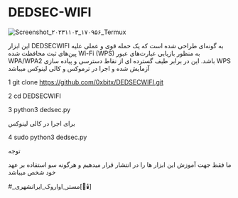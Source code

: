 # DEDSEC-WIFI

![Screenshot_۲۰۲۳۱۱۰۳_۱۷۰۹۵۶_Termux](https://github.com/MRAvarvokiranshare/DEDSEC-WIFI/assets/146922434/d3036e7d-ffcc-4321-8b57-4b82fe6370ac)

این ابزار DEDSECWIFI به گونه‌ای طراحی شده است که یک حمله قوی و عملی علیه پین‌های ثبت محافظت شده Wi-Fi (WPS) به منظور بازیابی عبارت‌های عبور WPA/WPA2 باشد. این در برابر طیف گسترده ای از نقاط دسترسی و پیاده سازی WPS آزمایش شده و اجرا در ترموکس و کالی لینوکس میباشد


1 git clone https://github.com/0xbitx/DEDSECWIFI.git


2 cd DEDSECWIFI

3 python3 dedsec.py

برای اجرا در کالی لینوکس 


4 sudo python3 dedsec.py


توجه 

ما فقط جهت آموزش این ابزار ها را در انتشار قرار میدهیم و هرگونه سو استفاده بر عهد خود شخص میباشد 


#_مستر_اواروک_ایرانشهری[🖤🕯️]
